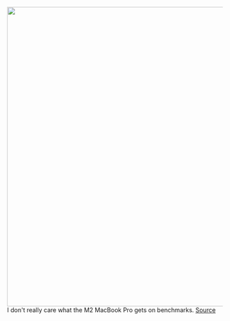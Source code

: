 <img src='https://cdn0.vox-cdn.com/hermano/verge/product/image/9902/akrales_220620_5303_0015_squ.jpg' width='700px' /><br/>
I don't really care what the M2 MacBook Pro gets on benchmarks.
<a href='https://www.theverge.com/23177674/apple-macbook-pro-m2-2022-review-price-specs-features'> Source <a/>